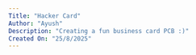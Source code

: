 ```yaml
---
Title: "Hacker Card"
Author: "Ayush"
Description: "Creating a fun business card PCB :)"
Created On: "25/8/2025"
---
```

